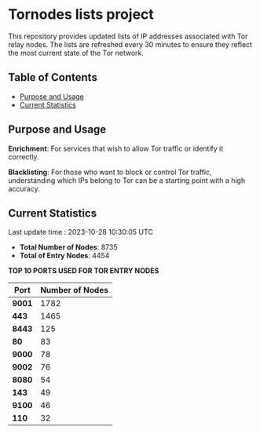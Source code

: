 # Tornodes lists project

This repository provides updated lists of IP addresses associated with Tor relay nodes. The lists are refreshed every 30 minutes to ensure they reflect the most current state of the Tor network.

## Table of Contents

- [Purpose and Usage](#purpose-and-usage)
- [Current Statistics](#current-statistics)


## Purpose and Usage

**Enrichment**: For services that wish to allow Tor traffic or identify it correctly.

**Blacklisting**: For those who want to block or control Tor traffic, understanding which IPs belong to Tor can be a starting point with a high accuracy.

## Current Statistics

Last update time : 2023-10-28 10:30:05 UTC

- **Total Number of Nodes**: 8735
- **Total of Entry Nodes**: 4454

**TOP 10 PORTS USED FOR TOR ENTRY NODES**

| **Port** | **Number of Nodes** |
|------|-----------------|
| **9001**   | 1782  |
| **443**   | 1465  |
| **8443**   | 125  |
| **80**   | 83  |
| **9000**   | 78  |
| **9002**   | 76  |
| **8080**   | 54  |
| **143**   | 49  |
| **9100**   | 46  |
| **110**   | 32  |

